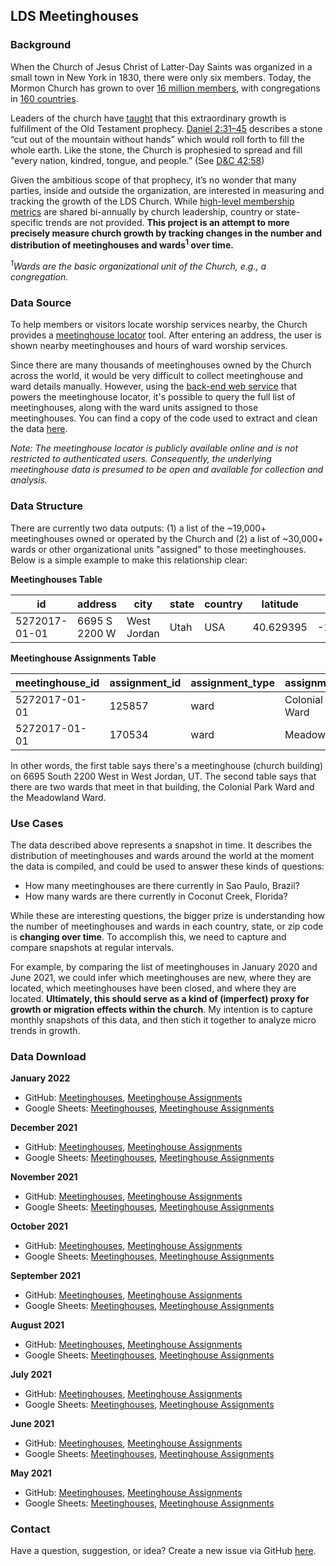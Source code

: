 ## LDS Meetinghouses

### Background

When the Church of Jesus Christ of Latter-Day Saints was organized in a small town in New York in 1830, there were only six members. Today, the Mormon Church has grown to over [16 million members](https://www.sltrib.com/religion/2019/04/06/lds-church-tops-million/), with congregations in [160 countries](https://www.churchofjesuschrist.org/study/ensign/2005/01/news-of-the-church/church-growing-in-more-than-160-countries?lang=eng).

Leaders of the church have [taught](https://www.churchofjesuschrist.org/study/general-conference/2007/10/the-stone-cut-out-of-the-mountain?lang=eng) that this extraordinary growth is fulfillment of the Old Testament prophecy. [Daniel 2:31–45](https://www.churchofjesuschrist.org/study/scriptures/ot/dan/2?lang=eng) describes a stone “cut out of the mountain without hands” which would roll forth to fill the whole earth. Like the stone, the Church is prophesied to spread and fill "every nation, kindred, tongue, and people.” (See [D&C 42:58](https://abn.churchofjesuschrist.org/study/scriptures/dc-testament/dc/42?lang=eng))

Given the ambitious scope of that prophecy, it’s no wonder that many parties, inside and outside the organization, are interested in measuring and tracking the growth of the LDS Church. While [high-level membership metrics](https://newsroom.churchofjesuschrist.org/facts-and-statistics) are shared bi-annually by church leadership, country or state-specific trends are not provided. **This project is an attempt to more precisely measure church growth by tracking changes in the number and distribution of meetinghouses and wards<sup>1</sup> over time.**

*<sup>1</sup>Wards are the basic organizational unit of the Church, e.g., a congregation.*

### Data Source

To help members or visitors locate worship services nearby, the Church provides a [meetinghouse locator](https://www.churchofjesuschrist.org/maps/meetinghouses/@33.228243,-111.579049,14) tool. After entering an address, the user is shown nearby meetinghouses and hours of ward worship services. 

Since there are many thousands of meetinghouses owned by the Church across the world, it would be very difficult to collect meetinghouse and ward details manually. However, using the [back-end web service](https://ws.churchofjesuschrist.org/ws/maps/v1.0/services/) that powers the meetinghouse locator, it's possible to query the full list of meetinghouses, along with the ward units assigned to those meetinghouses. You can find a copy of the code used to extract and clean the data [here](https://github.com/erikgregorywebb/lds-meetinghouses/blob/main/scripts/base.R).

*Note: The meetinghouse locator is publicly available online and is not restricted to authenticated users. Consequently, the underlying meetinghouse data is presumed to be open and available for collection and analysis.*

### Data Structure

There are currently two data outputs: (1) a list of the ~19,000+ meetinghouses owned or operated by the Church and (2) a list of ~30,000+ wards or other organizational  units "assigned" to those meetinghouses. Below is a simple example to make this relationship clear:

**Meetinghouses Table**

| id  | address  | city | state | country | latitude | longitude |
| ------------- | ------------- | ------------- | ------------- | ------------- | ------------- | ------------- |
| 5272017-01-01  | 6695 S 2200 W | West Jordan | Utah | USA | 40.629395  | -111.9480540 |

**Meetinghouse Assignments Table**

| meetinghouse_id  | assignment_id | assignment_type  | assignment_name |
| ------------- | ------------- | ------------- | ------------- |
| 5272017-01-01  | 125857  | ward  | Colonial Park Ward  |
| 5272017-01-01  | 170534  | ward  | Meadowland Ward  |

In other words, the first table says there's a meetinghouse (church building) on 6695 South 2200 West in West Jordan, UT. The second table says that there are two wards that meet in that building, the Colonial Park Ward and the Meadowland Ward.

### Use Cases

The data described above represents a snapshot in time. It describes the distribution of meetinghouses and wards around the world at the moment the data is compiled, and could be used to answer these kinds of questions:
- How many meetinghouses are there currently in Sao Paulo, Brazil?
- How many wards are there currently in Coconut Creek, Florida?

While these are interesting questions, the bigger prize is understanding how the number of meetinghouses and wards in each country, state, or zip code is **changing over time**. To accomplish  this, we need to capture and compare snapshots at regular intervals. 

For example, by comparing the list of meetinghouses in January 2020 and June 2021, we could infer which meetinghouses are new, where they are located, which meetinghouses have been closed, and where they are located. **Ultimately, this should serve as a kind of (imperfect) proxy for growth or migration effects within the church**. My intention is to capture monthly snapshots of this data, and then stich it together to analyze micro trends in growth.

### Data Download

**January 2022**
* GitHub: [Meetinghouses](https://github.com/erikgregorywebb/lds-meetinghouses/blob/main/data/lds_meetinghouses_20220109.csv), [Meetinghouse Assignments](https://github.com/erikgregorywebb/lds-meetinghouses/blob/main/data/lds_meetinghouse_assignments_20220109.csv)
* Google Sheets: [Meetinghouses](https://docs.google.com/spreadsheets/d/1G9QJoOmYbSOijOqJN406uEaufjNmaAXML5kfftQEh0k/edit?usp=sharing), [Meetinghouse Assignments](https://docs.google.com/spreadsheets/d/1rn8aROLWWEm6esvASh0IvvK6ybbACVcIHsa0t0xAjpM/edit?usp=sharing)

**December 2021**
* GitHub: [Meetinghouses](https://github.com/erikgregorywebb/lds-meetinghouses/blob/main/data/lds_meetinghouses_20211207.csv), [Meetinghouse Assignments](https://github.com/erikgregorywebb/lds-meetinghouses/blob/main/data/lds_meetinghouse_assignments_20211207.csv)
* Google Sheets: [Meetinghouses](https://docs.google.com/spreadsheets/d/1mNrPM-swpZEtel9sSKdqSesb_I7jt1qa1ad6r7J_sOs/edit?usp=sharing), [Meetinghouse Assignments](https://docs.google.com/spreadsheets/d/1G_-4XyFLIKxdc48-23SJBzuv5eBD1JNLSi-wvqeXSwk/edit?usp=sharing)

**November 2021**
* GitHub: [Meetinghouses](https://github.com/erikgregorywebb/lds-meetinghouses/blob/main/data/lds_meetinghouses_20211106.csv), [Meetinghouse Assignments](https://github.com/erikgregorywebb/lds-meetinghouses/blob/main/data/lds_meetinghouse_assignments_20211106.csv)
* Google Sheets: [Meetinghouses](https://docs.google.com/spreadsheets/d/1rsF2YnA4HZCCi2N9yHowkcMXafOuwrU_X-n6umjEwZc/edit?usp=sharing), [Meetinghouse Assignments](https://docs.google.com/spreadsheets/d/16Y45LDdf_QUStTHpUhiJRsxH8FpPZ2jZ_y916OCu3qY/edit?usp=sharing)

**October 2021**
* GitHub: [Meetinghouses](https://github.com/erikgregorywebb/lds-meetinghouses/blob/main/data/lds_meetinghouses_20211003.csv), [Meetinghouse Assignments](https://github.com/erikgregorywebb/lds-meetinghouses/blob/main/data/lds_meetinghouse_assignments_20211003.csv)
* Google Sheets: [Meetinghouses](https://docs.google.com/spreadsheets/d/1NEMh8kztuQRP-uh-BEBHexuJPcxF4adKuk15_ErAXp4/edit?usp=sharing), [Meetinghouse Assignments](https://docs.google.com/spreadsheets/d/1FgdBqGhNr-CFjfWCkjkJtivGfTSxCjpOCkU5eAEh0GI/edit?usp=sharing)

**September 2021**
* GitHub: [Meetinghouses](https://github.com/erikgregorywebb/lds-meetinghouses/blob/main/data/lds_meetinghouses_20210906.csv), [Meetinghouse Assignments](https://github.com/erikgregorywebb/lds-meetinghouses/blob/main/data/lds_meetinghouse_assignments_20210906.csv)
* Google Sheets: [Meetinghouses](https://docs.google.com/spreadsheets/d/1eRofc0z7ylnRzE3dYT2A5YWekeeogC5u2IwMpbJZH00/edit?usp=sharing), [Meetinghouse Assignments](https://docs.google.com/spreadsheets/d/1ZkszGYuxmO-jILyCcpTI3V2p-863immtFlEOb8ahAKk/edit?usp=sharing)

**August 2021**
* GitHub: [Meetinghouses](https://github.com/erikgregorywebb/lds-meetinghouses/blob/main/data/lds_meetinghouses_20210807.csv), [Meetinghouse Assignments](https://github.com/erikgregorywebb/lds-meetinghouses/blob/main/data/lds_meetinghouse_assignments_20210807.csv)
* Google Sheets: [Meetinghouses](https://docs.google.com/spreadsheets/d/1SSMOVpdTL-2jhMkrXfpT_s1tURePHY6-J38eVAX99m0/edit?usp=sharing), [Meetinghouse Assignments](https://docs.google.com/spreadsheets/d/1ffqjpb3Fis0-u_IMNkOqT1HOgIztkcsLpPqFqc9Y1p8/edit?usp=sharing)

**July 2021**
* GitHub: [Meetinghouses](https://github.com/erikgregorywebb/lds-meetinghouses/blob/main/data/lds_meetinghouses_20210701.csv), [Meetinghouse Assignments](https://github.com/erikgregorywebb/lds-meetinghouses/blob/main/data/lds_meetinghouse_assignments_20210701.csv)
* Google Sheets: [Meetinghouses](https://docs.google.com/spreadsheets/d/1PPo58Za5ClyQsD-7oYzJm0BNugadML9KSm_BTxs65q0/edit?usp=sharing), [Meetinghouse Assignments](https://docs.google.com/spreadsheets/d/1ZZMJpcaIge_bt41VYKt17ewmc-jKOFyx5OkwqmMwe_g/edit?usp=sharing)

**June 2021**
* GitHub: [Meetinghouses](https://github.com/erikgregorywebb/lds-meetinghouses/blob/main/data/lds_meetinghouses_20210603.csv), [Meetinghouse Assignments](https://github.com/erikgregorywebb/lds-meetinghouses/blob/main/data/lds_meetinghouse_assignments_20210603.csv)
* Google Sheets: [Meetinghouses](https://docs.google.com/spreadsheets/d/1ua97D3cL1RZ3_6mE4OUfkbvdeMp-8ZcfYmjJ3pU52Y4/edit?usp=sharing), [Meetinghouse Assignments](https://docs.google.com/spreadsheets/d/179tEEsgPUiyXFXLqv1SkF09EX7oqye8H_3eZH5t8RzM/edit?usp=sharing)

**May 2021**
* GitHub: [Meetinghouses](https://github.com/erikgregorywebb/lds-meetinghouses/blob/main/data/lds_meetinghouses_20210524.csv), [Meetinghouse Assignments](https://github.com/erikgregorywebb/lds-meetinghouses/blob/main/data/lds_meetinghouse_assignments_20210524.csv)
* Google Sheets: [Meetinghouses](https://docs.google.com/spreadsheets/d/1BVAemCRIGMwNJKTXQwULsy2PKwKw_3Kz3pafLgJnKXA/edit?usp=sharing), [Meetinghouse Assignments](https://docs.google.com/spreadsheets/d/1b1IAlPZakj3BVrmU39G56jogTtPLQPFLBwO6lmcij4U/edit?usp=sharing)

### Contact

Have a question, suggestion, or idea? Create a new issue via GitHub [here](https://github.com/erikgregorywebb/lds-meetinghouses/issues/new).
